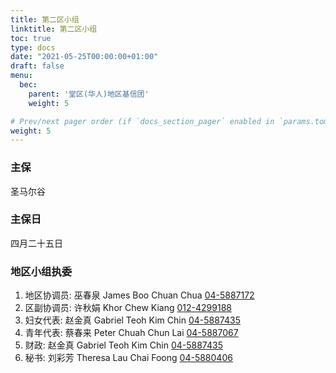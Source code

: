 ```yaml
---
title: 第二区小组
linktitle: 第二区小组
toc: true
type: docs
date: "2021-05-25T00:00:00+01:00"
draft: false
menu:
  bec:
    parent: '堂区(华人)地区基信团'
    weight: 5

# Prev/next pager order (if `docs_section_pager` enabled in `params.toml`)
weight: 5
---
```


### 主保
圣马尔谷

### 主保日
四月二十五日

### 地区小组执委
1. 地区协调员: 巫春泉 James Boo Chuan Chua [04-5887172](tel:045887172)                          
2. 区副协调员: 许秋娟 Khor Chew Kiang [012-4299188](tel:0124299188)
3. 妇女代表: 赵金真 Gabriel Teoh Kim Chin [04-5887435](tel:045887435)
4. 青年代表: 蔡春来 Peter Chuah Chun Lai [04-5887067](tel:045887067)  
5. 财政: 赵金真 Gabriel Teoh Kim Chin [04-5887435](tel:045887435)                 
6. 秘书: 刘彩芳 Theresa Lau Chai Foong [04-5880406](tel:045880406)  

